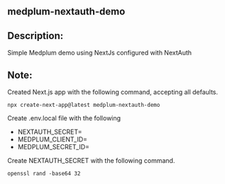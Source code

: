 ## medplum-nextauth-demo

## Description: ##
Simple Medplum demo using NextJs configured with NextAuth

## Note: ##

Created Next.js app with the following command, accepting all defaults.

```
npx create-next-app@latest medplum-nextauth-demo
```
Create .env.local file with the following

- NEXTAUTH_SECRET=
- MEDPLUM_CLIENT_ID=
- MEDPLUM_SECRET_ID=

Create NEXTAUTH_SECRET with the following command.
```
openssl rand -base64 32
```
